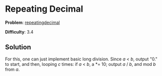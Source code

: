 # Repeating Decimal

**Problem**: [repeatingdecimal](https://open.kattis.com/problems/repeatingdecimal)

**Difficulty**: 3.4

## Solution

For this, one can just implement basic long division. Since *a* < *b*, output "0." to start, and then, looping *c* times: if *a* < *b*, a \*= 10; output *a* / *b*, and mod *b* from *a*.
